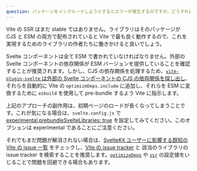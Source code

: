 ```yaml
---
question: パッケージをインクルードしようとするとエラーが発生するのですが、どうすれば直せますか？
---
```


Vite の SSR はまだ stable ではありません。ライブラリはそのパッケージが CJS と ESM の両方で配布されていると Vite で最も良く動作するので、これを実現するためのライブラリの作者たちに働きかけると良いでしょう。

Svelte コンポーネントは全て ESM で書かれていなければなりません。外部の Svelte コンポーネントの依存関係が ESM バージョンを提供していることを確認することが推奨されます。しかし、CJS の依存関係を処理するため、[`vite-plugin-svelte` は外部の Svelte コンポーネントの CJS の依存関係を探し出し](https://github.com/sveltejs/vite-plugin-svelte/blob/main/docs/faq.md#what-is-going-on-with-vite-and-pre-bundling-dependencies)、それらを自動的に Vite の `optimizeDeps.include` に追加し、それらを ESM に変換するために `esbuild` を使用して pre-bundle するよう Vite に指示します。

上記のアプローチの副作用は、初期ページのロードが長くなってしまうことです。これが気になる場合は、`svelte.config.js` で [experimental.prebundleSvelteLibraries: true](https://github.com/sveltejs/vite-plugin-svelte/blob/main/docs/config.md#prebundlesveltelibraries) を設定してみてください。このオプションは experimental であることにご注意ください。

それでもまだ問題が解消されない場合は、[SvelteKit ユーザーに影響する既知の Vite の issue 一覧](https://github.com/sveltejs/kit/issues/2086) をチェックし、[Vite の issue tracker](https://github.com/vitejs/vite/issues) と 該当のライブラリの issue tracker を検索することを推奨します。[`optimizeDeps`](https://ja.vitejs.dev/config/#%E4%BE%9D%E5%AD%98%E9%96%A2%E4%BF%82%E3%81%AE%E6%9C%80%E9%81%A9%E5%8C%96%E3%82%AA%E3%83%97%E3%82%B7%E3%83%A7%E3%83%B3) や [`ssr`](https://ja.vitejs.dev/config/#ssr-%E3%82%AA%E3%83%97%E3%82%B7%E3%83%A7%E3%83%B3) の設定値をいじることで問題を回避できる場合もあります。
